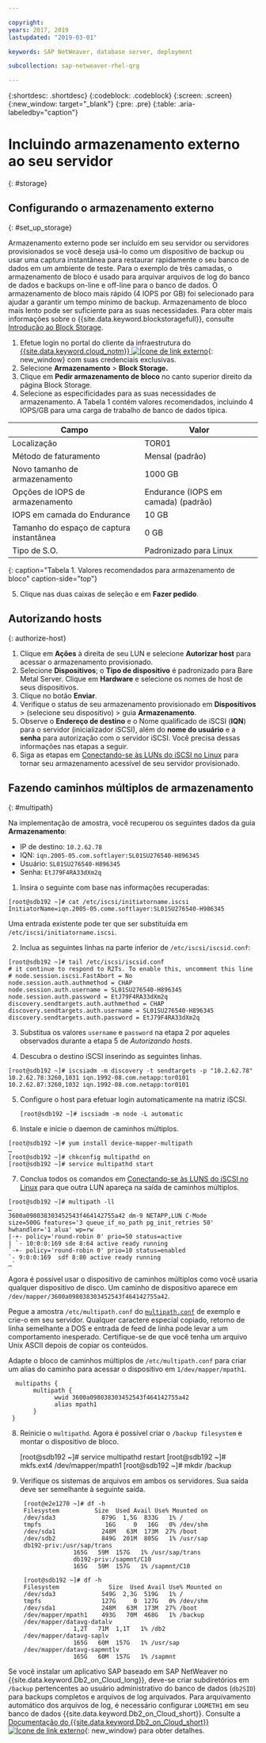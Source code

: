 ```yaml
---

copyright:
years: 2017, 2019
lastupdated: "2019-03-01"

keywords: SAP NetWeaver, database server, deployment

subcollection: sap-netweaver-rhel-qrg

---
```


{:shortdesc: .shortdesc}
{:codeblock: .codeblock}
{:screen: .screen}
{:new_window: target="_blank"}
{:pre: .pre}
{:table: .aria-labeledby="caption"}

# Incluindo armazenamento externo ao seu servidor
{: #storage}

## Configurando o armazenamento externo
{: #set_up_storage}

Armazenamento externo pode ser incluído em seu servidor ou servidores provisionados se você deseja usá-lo como um
dispositivo de backup ou usar uma captura instantânea para restaurar rapidamente o seu banco de dados em um ambiente de teste. Para
o exemplo de três camadas, o armazenamento de bloco é usado para arquivar arquivos de log do banco de dados e
backups on-line e off-line para o banco de dados. O armazenamento de bloco mais rápido (4 IOPS por GB) foi selecionado para ajudar a
garantir um tempo mínimo de backup. Armazenamento de bloco mais lento pode ser suficiente para as suas necessidades. Para obter mais
informações sobre o {{site.data.keyword.blockstoragefull}}, consulte
[Introdução
ao Block Storage](/docs/infrastructure/BlockStorage?topic=BlockStorage-getting-started#getting-started).


1. Efetue login no portal do cliente da infraestrutura do [{{site.data.keyword.cloud_notm}} ![Ícone de link externo](../icons/launch-glyph.svg "Ícone de link externo")](https://control.softlayer.com/){: new_window} com suas credenciais exclusivas.
2. Selecione **Armazenamento** > **Block Storage.**
3. Clique em **Pedir armazenamento de bloco** no canto superior direito da página Block Storage.
4. Selecione as especificidades para as suas necessidades de armazenamento. A Tabela 1 contém valores recomendados, incluindo
4 IOPS/GB para uma carga de trabalho de banco de dados típica.

|              Campo               |      Valor                                        |
| -------------------------------- | ------------------------------------------------- |
|Localização                          | TOR01                                             |
|Método de faturamento                    | Mensal (padrão)                                 |
|Novo tamanho de armazenamento                  | 1000 GB                                           |
|Opções de IOPS de armazenamento              | Endurance (IOPS em camada) (padrão)                 |
|IOPS em camada do Endurance             | 10 GB                                             |
|Tamanho do espaço de captura instantânea               | 0 GB                                              |
|Tipo de S.O.                           | Padronizado para Linux                                 |
{: caption="Tabela 1. Valores recomendados para armazenamento de bloco" caption-side="top"}

5. Clique nas duas caixas de seleção e em **Fazer pedido**.

## Autorizando hosts
{: authorize-host}

1. Clique em **Ações** à direita de seu LUN e selecione **Autorizar host** para acessar
o armazenamento provisionado.
2. Selecione **Dispositivos**; o **Tipo de dispositivo** é padronizado para Bare Metal Server. Clique em **Hardware** e selecione os nomes de host de seus dispositivos.
3. Clique no botão **Enviar**.
4. Verifique o status de seu armazenamento provisionado em **Dispositivos** > (selecione seu dispositivo) > guia **Armazenamento**.
5. Observe o **Endereço de destino** e o Nome qualificado de iSCSI (**IQN**) para o servidor (inicializador iSCSI), além do **nome do usuário** e a **senha** para autorização com o servidor iSCSI. Você precisa dessas informações nas etapas a seguir.
6. Siga as etapas em [Conectando-se às LUNs do iSCSI no Linux](/docs/infrastructure/BlockStorage?topic=BlockStorage-mountingLinux#connecting-to-mpio-iscsi-luns-on-linux) para tornar seu armazenamento acessível de seu servidor provisionado.

## Fazendo caminhos múltiplos de armazenamento
{: #multipath}

Na implementação de amostra, você recuperou os seguintes dados da guia **Armazenamento**:
  * IP de destino: `10.2.62.78`
  * IQN: `iqn.2005-05.com.softlayer:SL01SU276540-H896345`
  * Usuário: `SL01SU276540-H896345`
  * Senha: `EtJ79F4RA33dXm2q`

1. Insira o seguinte com base nas informações recuperadas:
```
[root@sdb192 ~]# cat /etc/iscsi/initiatorname.iscsi
InitiatorName=iqn.2005-05.come.softlayer:SL01SU276540-H986345
```
   Uma entrada existente pode ter que ser substituída em `/etc/iscsi/initiatorname.iscsi`.

2. Inclua as seguintes linhas na parte inferior de `/etc/iscsi/iscsid.conf`:
```
[root@sdb192 ~]# tail /etc/iscsi/iscsid.conf
# it continue to respond to R2Ts. To enable this, uncomment this line
# node.session.iscsi.FastAbort = No
node.session.auth.authmethod = CHAP
node.session.auth.username = SL01SU276540-H896345
node.session.auth.password = EtJ79F4RA33dXm2q
discovery.sendtargets.auth.authmethod = CHAP
discovery.sendtargets.auth.username = SL01SU276540-H896345
discovery.sendtargets.auth.password = EtJ79F4RA33dXm2q
```

3. Substitua os valores `username` e `password` na etapa 2 por aqueles observados durante a etapa 5 de *Autorizando hosts*.

4. Descubra o destino iSCSI inserindo as seguintes linhas.
```
[root@sdb192 ~]# iscsiadm -m discovery -t sendtargets -p "10.2.62.78"
10.2.62.78:3260,1031 iqn.1992-08.com.netapp:tor0101
10.2.62.87:3260,1032 iqn.1992-08.com.netapp:tor0101
```

5. Configure o host para efetuar login automaticamente na matriz iSCSI.

      `[root@sdb192 ~]# iscsiadm -m node -L automatic`

6. Instale e inicie o daemon de caminhos múltiplos.
```
[root@sdb192 ~]# yum install device-mapper-multipath
…
[root@sdb192 ~]# chkconfig multipathd on
[root@sdb192 ~]# service multipathd start
```

7. Conclua todos os comandos em [Conectando-se às LUNS do iSCSI no Linux](/docs/infrastructure/BlockStorage?topic=BlockStorage-mountingLinux) para que outra LUN apareça na saída de caminhos múltiplos.
```
[root@sdb192 ~]# multipath -ll
…
3600a098038303452543f464142755a42 dm-9 NETAPP,LUN C-Mode
size=500G features='3 queue_if_no_path pg_init_retries 50' hwhandler='1 alua' wp=rw
|-+- policy='round-robin 0' prio=50 status=active
| `- 10:0:0:169 sde 8:64 active ready running
`-+- policy='round-robin 0' prio=10 status=enabled
`- 9:0:0:169  sdf 8:80 active ready running
…`
```

Agora é possível usar o dispositivo de caminhos múltiplos como você usaria qualquer dispositivo de disco. Um caminho de
dispositivo aparece em `/dev/mapper/3600a098038303452543f464142755a42`.

Pegue a amostra `/etc/multipath.conf` do [ `multipath.conf`](/docs/infrastructure/sap-netweaver-rhel-qrg?topic=sap-netweaver-rhel-qrg-sample) de exemplo e crie-o em seu servidor. Qualquer caractere especial copiado, retorno de linha semelhante a DOS e entrada de feed de linha pode levar a um comportamento inesperado. Certifique-se de que você tenha um arquivo Unix ASCII depois
de copiar os conteúdos.

Adapte o bloco de caminhos múltiplos de `/etc/multipath.conf` para criar um alias do caminho para acessar o
dispositivo em `1/dev/mapper/mpath1`.

      multipaths {
	       multipath {
		         wwid 3600a098038303452543f464142755a42
		         alias mpath1
	       }
     }

8. Reinicie o `multipathd`. Agora é possível criar o `/backup filesystem` e montar o
dispositivo de bloco.

      [root@sdb192 ~]# service multipathd restart
      [root@sdb192 ~]# mkfs.ext4 /dev/mapper/mpath1
      [root@sdb192 ~]# mkdir  /backup

9. Verifique os sistemas de arquivos em ambos os servidores. Sua saída deve ser semelhante à seguinte saída.

        [root@e2e1270 ~]# df -h
        Filesystem		    Size  Used Avail Use% Mounted on
        /dev/sda3             879G  1,5G  833G   1% /
        tmpfs                  16G     0   16G   0% /dev/shm
        /dev/sda1             248M   63M  173M  27% /boot
        /dev/sdb2             849G  201M  805G   1% /usr/sap
        db192-priv:/usr/sap/trans
                      165G   59M  157G   1% /usr/sap/trans
                      db192-priv:/sapmnt/C10
                      165G   59M  157G   1% /sapmnt/C10

        [root@sdb192 ~]# df -h
        Filesystem      	    Size  Used Avail Use% Mounted on
        /dev/sda3             549G  2,3G  519G   1% /
        tmpfs                 127G     0  127G   0% /dev/shm
        /dev/sda1             248M   63M  173M  27% /boot
        /dev/mapper/mpath1    493G   70M  468G   1% /backup
        /dev/mapper/datavg-datalv
                      1,2T   71M  1,1T   1% /db2
        /dev/mapper/datavg-saplv
                      165G   60M  157G   1% /usr/sap
        /dev/mapper/datavg-sapmntlv
                      165G   60M  157G   1% /sapmnt

Se você instalar um aplicativo SAP baseado em SAP NetWeaver no {{site.data.keyword.Db2_on_Cloud_long}}, deve-se criar
subdiretórios em `/backup` pertencentes ao usuário administrativo do banco de dados (`db2SID`)
para backups completos e arquivos de log arquivados. Para arquivamento automático dos arquivos de log, é necessário configurar
`LOGMETH1` em seu banco de dados {{site.data.keyword.Db2_on_Cloud_short}}. Consulte a [Documentação do {{site.data.keyword.Db2_on_Cloud_short}} ![Ícone de link externo](../icons/launch-glyph.svg "Ícone de link externo")](http://www.ibm.com/support/knowledgecenter/SSEPGG_10.5.0/com.ibm.db2.luw.admin.ha.doc/doc/c0051344.html){: new_window} para obter detalhes.
